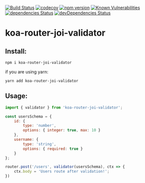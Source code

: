 [![Build Status](https://travis-ci.org/berman-solutions/koa-router-joi-validator.svg?branch=master)](https://travis-ci.org/berman-solutions/koa-router-joi-validator)
[![codecov](https://codecov.io/gh/berman-solutions/koa-router-joi-validator/branch/master/graph/badge.svg)](https://codecov.io/gh/berman-solutions/koa-router-joi-validator)
[![npm version](https://badge.fury.io/js/koa-router-joi-validator.svg)](https://badge.fury.io/js/koa-router-joi-validator)
[![Known Vulnerabilities](https://snyk.io/test/github/berman-solutions/koa-router-joi-validator/badge.svg)](https://snyk.io/test/github/berman-solutions/koa-router-joi-validator)
[![dependencies Status](https://david-dm.org/berman-solutions/koa-router-joi-validator/status.svg)](https://david-dm.org/berman-solutions/koa-router-joi-validator)
[![devDependencies Status](https://david-dm.org/berman-solutions/koa-router-joi-validator/dev-status.svg)](https://david-dm.org/berman-solutions/koa-router-joi-validator?type=dev)


# koa-router-joi-validator

## Install:
```
npm i koa-router-joi-validator
```
if you are using yarn:
```
yarn add koa-router-joi-validator
```

## Usage:
```javascript
import { validator } from 'koa-router-joi-validator';

const usersSchema = {
    id: {
        type: 'number',
        options: { integer: true, max: 10 }
    },
    username: {
        type: 'string',
        options: { required: true }
    }
};

router.post('/users', validator(usersSchema), ctx => {
    ctx.body = 'Users route after validation!';
})
```